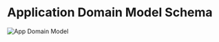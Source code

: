 Application Domain Model Schema
=================================

![App Domain Model](https://user-images.githubusercontent.com/60218699/111029458-b7eaed00-840d-11eb-8fa0-650034d82015.png)